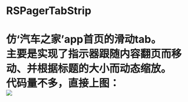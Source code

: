 # RSPagerTabStrip


仿‘汽车之家’app首页的滑动tab。<br>
主要是实现了指示器跟随内容翻页而移动、并根据标题的大小而动态缩放。<br>
代码量不多，直接上图：<br>
![](https://github.com/reeseugolf/RSPagerTabStrip/raw/master/RSPagerTabStrip/sample.gif) 
<br>
========================================================================================